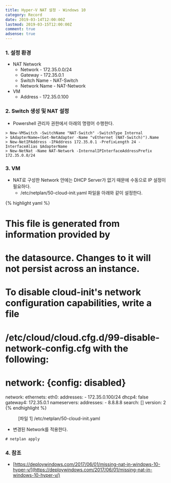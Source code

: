 ```yaml
---
title: Hyper-V NAT 설정 - Windows 10
category: Record
date: 2019-03-14T12:00:00Z
lastmod: 2019-03-15T12:00:00Z
comment: true
adsense: true
---
```


### 1. 설정 환경

* NAT Network
  * Network - 172.35.0.0/24
  * Gateway - 172.35.0.1
  * Switch Name - NAT-Switch
  * Network Name - NAT-Network
* VM
  * Address - 172.35.0.100

### 2. Switch 생성 및 NAT 설정

* Powershell 관리자 권한에서 아래의 명령어 수행한다.

~~~
> New-VMSwitch -SwitchName "NAT-Switch" -SwitchType Internal
> $AdapterName=(Get-NetAdapter -Name "vEthernet (NAT-Switch)").Name
> New-NetIPAddress -IPAddress 172.35.0.1 -PrefixLength 24 -InterfaceAlias $AdapterName
> New-NetNat -Name NAT-Network -InternalIPInterfaceAddressPrefix 172.35.0.0/24
~~~

### 3. VM

* NAT로 구성한 Network 안에는 DHCP Server가 없기 때문에 수동으로 IP 설정이 필요하다.
  * /etc/netplan/50-cloud-init.yaml 파일을 아래와 같이 설정한다.

{% highlight yaml %}
# This file is generated from information provided by
# the datasource.  Changes to it will not persist across an instance.
# To disable cloud-init's network configuration capabilities, write a file
# /etc/cloud/cloud.cfg.d/99-disable-network-config.cfg with the following:
# network: {config: disabled}
network:
    ethernets:
        eth0:
            addresses:
                - 172.35.0.100/24
            dhcp4: false
            gateway4: 172.35.0.1
            nameservers:
                addresses:
                    - 8.8.8.8
                search: []
    version: 2
{% endhighlight %}
<figure>
<figcaption class="caption">[파일 1] /etc/netplan/50-cloud-init.yaml</figcaption>
</figure>

* 변경된 Network를 적용한다.

~~~
# netplan apply
~~~

### 4. 참조
* [https://deploywindows.com/2017/06/01/missing-nat-in-windows-10-hyper-v/](https://deploywindows.com/2017/06/01/missing-nat-in-windows-10-hyper-v/)